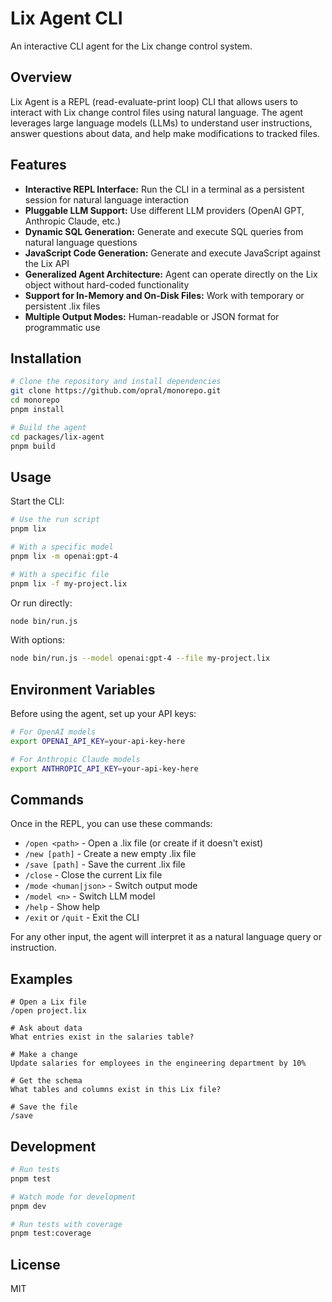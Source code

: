 # Lix Agent CLI

An interactive CLI agent for the Lix change control system.

## Overview

Lix Agent is a REPL (read-evaluate-print loop) CLI that allows users to interact with Lix change control files using natural language. The agent leverages large language models (LLMs) to understand user instructions, answer questions about data, and help make modifications to tracked files.

## Features

- **Interactive REPL Interface:** Run the CLI in a terminal as a persistent session for natural language interaction
- **Pluggable LLM Support:** Use different LLM providers (OpenAI GPT, Anthropic Claude, etc.)
- **Dynamic SQL Generation:** Generate and execute SQL queries from natural language questions
- **JavaScript Code Generation:** Generate and execute JavaScript against the Lix API
- **Generalized Agent Architecture:** Agent can operate directly on the Lix object without hard-coded functionality
- **Support for In-Memory and On-Disk Files:** Work with temporary or persistent .lix files
- **Multiple Output Modes:** Human-readable or JSON format for programmatic use

## Installation

```bash
# Clone the repository and install dependencies
git clone https://github.com/opral/monorepo.git
cd monorepo
pnpm install

# Build the agent
cd packages/lix-agent
pnpm build
```

## Usage

Start the CLI:

```bash
# Use the run script
pnpm lix

# With a specific model
pnpm lix -m openai:gpt-4

# With a specific file
pnpm lix -f my-project.lix
```

Or run directly:

```bash
node bin/run.js
```

With options:

```bash
node bin/run.js --model openai:gpt-4 --file my-project.lix
```

## Environment Variables

Before using the agent, set up your API keys:

```bash
# For OpenAI models
export OPENAI_API_KEY=your-api-key-here

# For Anthropic Claude models
export ANTHROPIC_API_KEY=your-api-key-here
```

## Commands

Once in the REPL, you can use these commands:

- `/open <path>` - Open a .lix file (or create if it doesn't exist)
- `/new [path]` - Create a new empty .lix file
- `/save [path]` - Save the current .lix file
- `/close` - Close the current Lix file
- `/mode <human|json>` - Switch output mode
- `/model <n>` - Switch LLM model
- `/help` - Show help
- `/exit` or `/quit` - Exit the CLI

For any other input, the agent will interpret it as a natural language query or instruction.

## Examples

```
# Open a Lix file
/open project.lix

# Ask about data
What entries exist in the salaries table?

# Make a change
Update salaries for employees in the engineering department by 10%

# Get the schema
What tables and columns exist in this Lix file?

# Save the file
/save
```

## Development

```bash
# Run tests
pnpm test

# Watch mode for development
pnpm dev

# Run tests with coverage
pnpm test:coverage
```

## License

MIT